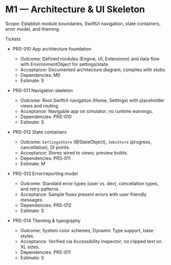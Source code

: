 # M1 — Architecture & UI Skeleton

Scope: Establish module boundaries, SwiftUI navigation, state containers, error model, and theming.

Tickets
- PRS-010 App architecture foundation
  - Outcome: Defined modules (Engine, UI, Extensions) and data flow with EnvironmentObject for settings/state.
  - Acceptance: Documented architecture diagram; compiles with stubs.
  - Dependencies: M0
  - Estimate: S

- PRS-011 Navigation skeleton
  - Outcome: Root SwiftUI navigation (Home, Settings) with placeholder views and routing.
  - Acceptance: Navigable app on simulator; no runtime warnings.
  - Dependencies: PRS-010
  - Estimate: S

- PRS-012 State containers
  - Outcome: `SettingsStore` (@StateObject), `JobsStore` (progress, cancellation), DI points.
  - Acceptance: Stores wired to views; preview builds.
  - Dependencies: PRS-011
  - Estimate: M

- PRS-013 Error/reporting model
  - Outcome: Standard error types (user vs. dev), cancellation types, and retry patterns.
  - Acceptance: Sample flows present errors with user-friendly messages.
  - Dependencies: PRS-012
  - Estimate: S

- PRS-014 Theming & typography
  - Outcome: System color schemes, Dynamic Type support, base styles.
  - Acceptance: Verified via Accessibility Inspector; no clipped text on XL sizes.
  - Dependencies: PRS-011
  - Estimate: S
